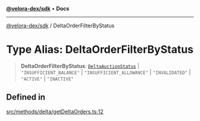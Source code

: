 [**@velora-dex/sdk**](../README.md) • **Docs**

***

[@velora-dex/sdk](../globals.md) / DeltaOrderFilterByStatus

# Type Alias: DeltaOrderFilterByStatus

> **DeltaOrderFilterByStatus**: [`DeltaAuctionStatus`](DeltaAuctionStatus.md) \| `"INSUFFICIENT_BALANCE"` \| `"INSUFFICIENT_ALLOWANCE"` \| `"INVALIDATED"` \| `"ACTIVE"` \| `"INACTIVE"`

## Defined in

[src/methods/delta/getDeltaOrders.ts:12](https://github.com/paraswap/paraswap-sdk/blob/master/src/methods/delta/getDeltaOrders.ts#L12)
